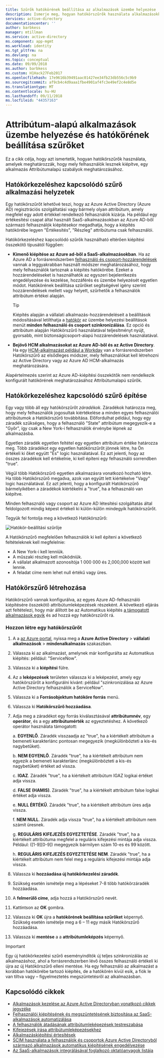 ```yaml
---
title: Szűrők hatókörének beállítása az alkalmazások üzembe helyezése |} A Microsoft Docs
description: Ismerje meg, hogyan hatókörszűrők használata alkalmazásokkal, amelyek támogatják az automatikus felhasználóátadást készíthet elő, ha egy objektum nem elégíti ki az üzleti követelményeinek kiépítése folyamatban lévő objektumok elkerülése érdekében.
services: active-directory
documentationcenter: ''
author: barbkess
manager: mtillman
ms.service: active-directory
ms.component: app-mgmt
ms.workload: identity
ms.tgt_pltfrm: na
ms.devlang: na
ms.topic: conceptual
ms.date: 09/09/2018
ms.author: barbkess
ms.custom: H1Hack27Feb2017
ms.openlocfilehash: 17e9616b39491aac01427ee34fb23db556c5c9b9
ms.sourcegitcommit: af9cb4c4d9aaa1fbe4901af4fc3e49ef2c4e8d5e
ms.translationtype: MT
ms.contentlocale: hu-HU
ms.lasthandoff: 09/11/2018
ms.locfileid: "44357163"
---
```

# <a name="attribute-based-application-provisioning-with-scoping-filters"></a>Attribútum-alapú alkalmazások üzembe helyezése és hatókörének beállítása szűrőket
Ez a cikk célja, hogy azt ismertetik, hogyan hatókörszűrők használata, amelyek meghatározzák, hogy mely felhasználók lesznek kiépítve, egy alkalmazás Attribútumalapú szabályok meghatározásához.

## <a name="scoping-filter-use-cases"></a>Hatókörkezeléshez kapcsolódó szűrő alkalmazási helyzetek

Egy hatókörszűrőt lehetővé teszi, hogy az Azure Active Directory (Azure AD) regisztrációs szolgáltatási vagy bármely olyan attribútum, amely megfelel egy adott értékkel rendelkező felhasználók kizárja. Ha például egy értékesítési csapat által használt SaaS-alkalmazásokban az Azure AD-ből származó felhasználók kiépítésekor megadhatja, hogy a kiépítés hatókörébe legyen "Értékesítés", "Részleg" attribútuma csak felhasználói.

Hatókörkezeléshez kapcsolódó szűrők használható eltérően kiépítési összekötő típusától függően:

* **Kimenő kiépítése az Azure ad-ből a SaaS-alkalmazásokban**. Ha az Azure AD a forrásrendszerben [felhasználó és csoport-hozzárendelések](assign-user-or-group-access-portal.md) vannak a leggyakrabban használt módszer meghatározásához, hogy mely felhasználók tartoznak a kiépítés hatókörébe. Ezeket a hozzárendeléseket is használhatók az egyszeri bejelentkezés engedélyezése és kezelése, hozzáférés és üzembe helyezését egyetlen módot. Hatókörének beállítása szűrőket segítségével igény szerint hozzárendelések mellett vagy helyett, szűrhetők a felhasználók attribútum értékei alapján.

    >[!TIP]
    > Kiépítés alapján a vállalati alkalmazás-hozzárendeléseit a beállítások módosításával letilthatja a [hatókör](user-provisioning.md#how-do-i-set-up-automatic-provisioning-to-an-application) az üzembe helyezési beállítások menüt **minden felhasználó és csoport szinkronizálása**. Ez opció és attribútum alapján Hatókörszűrő használatával teljesítményt nyújt, gyorsabb, mint biztonságicsoport-alapú hozzárendelések használatával.  

* **Bejövő HCM alkalmazásokat az Azure AD-ből és az Active Directory**. Ha egy [HCM-alkalmazást például a Workday](../saas-apps/workday-tutorial.md) van a forrásrendszerben Hatókörszűrő az elsődleges módszer, mely felhasználókat kell létrehozni az Active Directory vagy az Azure AD HCM-alkalmazás meghatározására.

Alapértelmezés szerint az Azure AD-kiépítési összekötők nem rendelkezik konfigurált hatókörének meghatározásához Attribútumalapú szűrők. 

## <a name="scoping-filter-construction"></a>Hatókörkezeléshez kapcsolódó szűrő építése

Egy vagy több áll egy hatókörszűrőt *záradékok*. Záradékok határozza meg, hogy mely felhasználók jogosultak kiértékelése a minden egyes felhasználói attribútumok a Hatókörszűrő továbbítása. Előfordulhat például, hogy egy záradék szükséges, hogy a felhasználó "State" attribútum megegyezik-e a "Győr", így csak a New York-i felhasználók érvénybe lépnek az alkalmazásba. 

Egyetlen záradék egyetlen feltétel egy egyetlen attribútum értéke határozza meg. Több záradékot egy egyetlen hatókörszűrőt jönnek létre, ha Ön értékeli ki őket együtt "És" logic használatával. Ez azt jelenti, hogy az összes záradékok kell értékelnie, ki kell építeni egy felhasználó sorrendben "true".

Végül több Hatókörszűrő egyetlen alkalmazásra vonatkozó hozható létre. Ha több Hatókörszűrő megadva, azok van együtt lett kiértékelve "Vagy" logic használatával. Ez azt jelenti, hogy a konfigurált Hatókörszűrő bármelyikében a záradékok kiértékelni a "true", ha a felhasználó van kiépítve.

Minden felhasználó vagy csoport az Azure AD létesítési szolgáltatás által feldolgozott mindig képest értékeli ki külön-külön mindegyik hatókörszűrőt.

Tegyük fel fontolja meg a következő Hatókörszűrő:

![Hatókör-beállítási szűrője](./media/define-conditional-rules-for-provisioning-user-accounts/scoping-filter.PNG) 

A Hatókörszűrő megfelelően felhasználók ki kell építeni a következő feltételeknek kell megfelelnie:

* A New York-i kell lenniük.
* A műszaki részleg kell működniük.
* A vállalat alkalmazott azonosítója 1 000 000 és 2,000,000 között kell lennie.
* A feladat címe nem lehet null értékű vagy üres.

## <a name="create-scoping-filters"></a>Hatókörszűrő létrehozása
Hatókörszűrő vannak konfigurálva, az egyes Azure AD-felhasználó kiépítésére összekötő attribútumleképezések részeként. A következő eljárás azt feltételezi, hogy már állított be az Automatikus kiépítés [a támogatott alkalmazások egyik](../saas-apps/tutorial-list.md) és ad hozzá egy hatókörszűrőt rá.

### <a name="create-a-scoping-filter"></a>Hozzon létre egy hatókörszűrőt
1. A a [az Azure portal](https://portal.azure.com), nyissa meg a **Azure Active Directory** > **vállalati alkalmazások** > **mindenalkalmazás** szakaszban.

2. Válassza ki az alkalmazást, amelynek már konfigurálta az Automatikus kiépítés: például: "ServiceNow".

3. Válassza ki a **kiépítési** fülre.

4. Az a **leképezések** területen válassza ki a leképezést, amely egy hatókörszűrőt a konfigurálni kívánt: például "szinkronizálása az Azure Active Directory felhasználók a ServiceNow".

5. Válassza ki a **Forrásobjektum hatóköre forrás** menü.

6. Válassza ki **Hatókörszűrő hozzáadása**.

7. Adja meg a záradékot egy forrás kiválasztásával **attribútumnév**, egy **operátor**, és a egy **attribútumérték** az egyeztetéshez. A következő operátor használata támogatott:

   a. **EGYENLŐ**. Záradék visszaadja az "true", ha a kiértékelt attribútum a bemeneti karakterlánc pontosan megegyezik (megkülönbözteti a kis-és nagybetűket).

   b. **NEM EGYENLŐ**. Záradék "true", ha a kiértékelt attribútum nem egyezik a bemeneti karakterlánc (megkülönbözteti a kis-és nagybetűket) értéket ad vissza.

   c. **IGAZ**. Záradék "true", ha a kiértékelt attribútum IGAZ logikai értéket adja vissza.

   d. **FALSE (HAMIS)**. Záradék "true", ha a kiértékelt attribútum false logikai értéket adja vissza.

   e. **NULL ÉRTÉKŰ**. Záradék "true", ha a kiértékelt attribútum üres adja vissza.

   f. **NEM NULL**. Záradék adja vissza "true", ha a kiértékelt attribútum nem számít üresnek.

   g. **REGULÁRIS KIFEJEZÉS EGYEZTETÉSE**. Záradék "true", ha a kiértékelt attribútuma megfelel a reguláris kifejezési mintája adja vissza. Például: ([1-9][0-9]) megegyezik bármilyen szám 10-es és 99 között.

   h. **REGULÁRIS KIFEJEZÉS EGYEZTETÉSE NEM**. Záradék "true", ha a kiértékelt attribútum nem felel meg a reguláris kifejezési mintája adja vissza.

8. Válassza ki **hozzáadása új hatókörkezelési záradék**.

9. Szükség esetén ismételje meg a lépéseket 7-8 több hatókörzáradék hozzáadása.

10. A **felmerülő címe**, adja hozzá a Hatókörszűrő nevét.

11. Kattintson az **OK** gombra.

12. Válassza ki **OK** újra a **hatókörének beállítása szűrőket** képernyő. Szükség esetén ismételje meg a 6 – 11 egy másik Hatókörszűrő hozzáadása.

13. Válassza ki **mentése** a a **attribútumleképzés** képernyő. 

>[!IMPORTANT] 
> Egy új hatókörkezelési szűrő eseményindítók új teljes szinkronizálás az alkalmazáshoz, ahol a forrásrendszerben lévő összes felhasználó értékeli ki újra az új Hatókörszűrő elleni mentése. Ha egy felhasználó az alkalmazást a korábban hatókörébe tartozó kiépítés, de a hatókörén kívül esik, a fiók le van tiltva vagy – figyelmeztetés megszüntetésről az alkalmazásban.


## <a name="related-articles"></a>Kapcsolódó cikkek
* [Alkalmazások kezelése az Azure Active Directoryban vonatkozó cikkek jegyzéke](../active-directory-apps-index.md)
* [Felhasználói kiépítésének és megszüntetésének biztosítása az SaaS-alkalmazások automatizálása](user-provisioning.md)
* [A felhasználók átadásának attribútumleképezések testreszabása](customize-application-attributes.md)
* [Kifejezések írása attribútumleképezésekhez](functions-for-customizing-application-data.md)
* [Alkalmazáskiépítési értesítések](user-provisioning.md)
* [SCIM használata a felhasználók és csoportok Azure Active Directoryból származó alkalmazások automatikus kiépítésének engedélyezése](use-scim-to-provision-users-and-groups.md)
* [Az SaaS-alkalmazások integrálásával foglalkozó oktatóanyagok listája](../saas-apps/tutorial-list.md)

